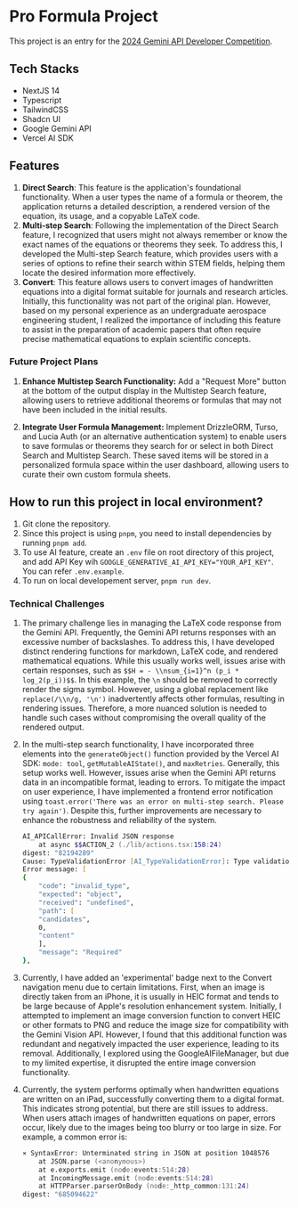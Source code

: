 # Pro Formula Project

This project is an entry for the [2024 Gemini API Developer Competition](https://ai.google.dev/competition).

## Tech Stacks

- NextJS 14
- Typescript
- TailwindCSS
- Shadcn UI
- Google Gemini API
- Vercel AI SDK

## Features

1. **Direct Search**: This feature is the application's foundational functionality. When a user types the name of a formula or theorem, the application returns a detailed description, a rendered version of the equation, its usage, and a copyable LaTeX code.
2. **Multi-step Search**: Following the implementation of the Direct Search feature, I recognized that users might not always remember or know the exact names of the equations or theorems they seek. To address this, I developed the Multi-step Search feature, which provides users with a series of options to refine their search within STEM fields, helping them locate the desired information more effectively.
3. **Convert**: This feature allows users to convert images of handwritten equations into a digital format suitable for journals and research articles. Initially, this functionality was not part of the original plan. However, based on my personal experience as an undergraduate aerospace engineering student, I realized the importance of including this feature to assist in the preparation of academic papers that often require precise mathematical equations to explain scientific concepts.

### Future Project Plans

1. **Enhance Multistep Search Functionality:** Add a "Request More" button at the bottom of the output display in the Multistep Search feature, allowing users to retrieve additional theorems or formulas that may not have been included in the initial results.

2. **Integrate User Formula Management:** Implement DrizzleORM, Turso, and Lucia Auth (or an alternative authentication system) to enable users to save formulas or theorems they search for or select in both Direct Search and Multistep Search. These saved items will be stored in a personalized formula space within the user dashboard, allowing users to curate their own custom formula sheets.

## How to run this project in local environment?

1. Git clone the repository.
2. Since this project is using `pnpm`, you need to install dependencies by running `pnpm add`.
3. To use AI feature, create an `.env` file on root directory of this project, and add API Key wih `GOOGLE_GENERATIVE_AI_API_KEY="YOUR_API_KEY"`. You can refer `.env.example`.
4. To run on local developement server, `pnpm run dev`.

### Technical Challenges

1. The primary challenge lies in managing the LaTeX code response from the Gemini API. Frequently, the Gemini API returns responses with an excessive number of backslashes. To address this, I have developed distinct rendering functions for markdown, LaTeX code, and rendered mathematical equations. While this usually works well, issues arise with certain responses, such as `$$H = - \\nsum_{i=1}^n (p_i * log_2(p_i))$$`. In this example, the `\n` should be removed to correctly render the sigma symbol. However, using a global replacement like `replace(/\\n/g, '\n')` inadvertently affects other formulas, resulting in rendering issues. Therefore, a more nuanced solution is needed to handle such cases without compromising the overall quality of the rendered output.
2. In the multi-step search functionality, I have incorporated three elements into the `generateObject()` function provided by the Vercel AI SDK: `mode: tool`, `getMutableAIState()`, and `maxRetries`. Generally, this setup works well. However, issues arise when the Gemini API returns data in an incompatible format, leading to errors. To mitigate the impact on user experience, I have implemented a frontend error notification using `toast.error('There was an error on multi-step search. Please try again')`. Despite this, further improvements are necessary to enhance the robustness and reliability of the system.

   ```zsh
   AI_APICallError: Invalid JSON response
       at async $$ACTION_2 (./lib/actions.tsx:158:24)
   digest: "82194289"
   Cause: TypeValidationError [AI_TypeValidationError]: Type validation failed: Value: {"candidates":[{"finishReason":"RECITATION","index":0}],"usageMetadata":{"promptTokenCount":178,"totalTokenCount":178}}.
   Error message: [
   {
       "code": "invalid_type",
       "expected": "object",
       "received": "undefined",
       "path": [
       "candidates",
       0,
       "content"
       ],
       "message": "Required"
   },
   ```

3. Currently, I have added an 'experimental' badge next to the Convert navigation menu due to certain limitations. First, when an image is directly taken from an iPhone, it is usually in HEIC format and tends to be large because of Apple's resolution enhancement system. Initially, I attempted to implement an image conversion function to convert HEIC or other formats to PNG and reduce the image size for compatibility with the Gemini Vision API. However, I found that this additional function was redundant and negatively impacted the user experience, leading to its removal. Additionally, I explored using the GoogleAIFileManager, but due to my limited expertise, it disrupted the entire image conversion functionality.
4. Currently, the system performs optimally when handwritten equations are written on an iPad, successfully converting them to a digital format. This indicates strong potential, but there are still issues to address. When users attach images of handwritten equations on paper, errors occur, likely due to the images being too blurry or too large in size. For example, a common error is:

   ```zsh
   ⨯ SyntaxError: Unterminated string in JSON at position 1048576
       at JSON.parse (<anonymous>)
       at e.exports.emit (node:events:514:28)
       at IncomingMessage.emit (node:events:514:28)
       at HTTPParser.parserOnBody (node:_http_common:131:24)
   digest: "685094622"
   ```
